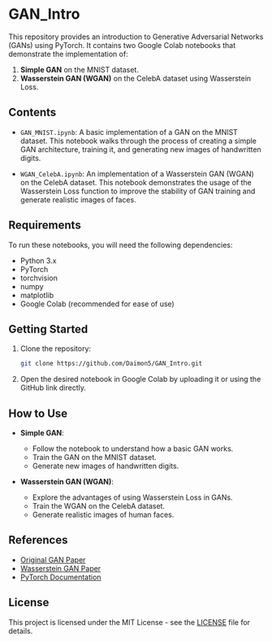# GAN_Intro

This repository provides an introduction to Generative Adversarial Networks (GANs) using PyTorch. It contains two Google Colab notebooks that demonstrate the implementation of:

1. **Simple GAN** on the MNIST dataset.
2. **Wasserstein GAN (WGAN)** on the CelebA dataset using Wasserstein Loss.

## Contents

- `GAN_MNIST.ipynb`: A basic implementation of a GAN on the MNIST dataset. This notebook walks through the process of creating a simple GAN architecture, training it, and generating new images of handwritten digits.

- `WGAN_CelebA.ipynb`: An implementation of a Wasserstein GAN (WGAN) on the CelebA dataset. This notebook demonstrates the usage of the Wasserstein Loss function to improve the stability of GAN training and generate realistic images of faces.

## Requirements

To run these notebooks, you will need the following dependencies:

- Python 3.x
- PyTorch
- torchvision
- numpy
- matplotlib
- Google Colab (recommended for ease of use)

## Getting Started

1. Clone the repository:
    ```bash
    git clone https://github.com/Daimon5/GAN_Intro.git
    ```
2. Open the desired notebook in Google Colab by uploading it or using the GitHub link directly.

## How to Use

- **Simple GAN**: 
    - Follow the notebook to understand how a basic GAN works.
    - Train the GAN on the MNIST dataset.
    - Generate new images of handwritten digits.

- **Wasserstein GAN (WGAN)**:
    - Explore the advantages of using Wasserstein Loss in GANs.
    - Train the WGAN on the CelebA dataset.
    - Generate realistic images of human faces.

## References

- [Original GAN Paper](https://arxiv.org/abs/1406.2661)
- [Wasserstein GAN Paper](https://arxiv.org/abs/1701.07875)
- [PyTorch Documentation](https://pytorch.org/docs/)

## License

This project is licensed under the MIT License - see the [LICENSE](LICENSE) file for details.
